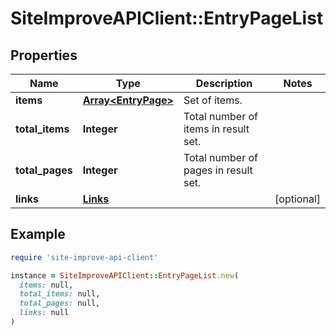 # SiteImproveAPIClient::EntryPageList

## Properties

| Name | Type | Description | Notes |
| ---- | ---- | ----------- | ----- |
| **items** | [**Array&lt;EntryPage&gt;**](EntryPage.md) | Set of items. |  |
| **total_items** | **Integer** | Total number of items in result set. |  |
| **total_pages** | **Integer** | Total number of pages in result set. |  |
| **links** | [**Links**](Links.md) |  | [optional] |

## Example

```ruby
require 'site-improve-api-client'

instance = SiteImproveAPIClient::EntryPageList.new(
  items: null,
  total_items: null,
  total_pages: null,
  links: null
)
```

